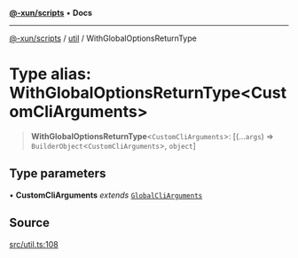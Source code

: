 [**@-xun/scripts**](../../README.md) • **Docs**

***

[@-xun/scripts](../../README.md) / [util](../README.md) / WithGlobalOptionsReturnType

# Type alias: WithGlobalOptionsReturnType\<CustomCliArguments\>

> **WithGlobalOptionsReturnType**\<`CustomCliArguments`\>: [(...`args`) => `BuilderObject`\<`CustomCliArguments`\>, `object`]

## Type parameters

• **CustomCliArguments** *extends* [`GlobalCliArguments`](GlobalCliArguments.md)

## Source

[src/util.ts:108](https://github.com/Xunnamius/xscripts/blob/7129e155987055d658c285b3a31d449ff5e71ba7/src/util.ts#L108)
